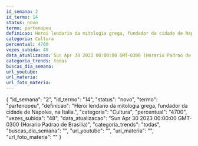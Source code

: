 ```yaml
---
id_semana: 2
id_termo: 14
status: novo
termo: partenopeu
definicao: Heroi lendario da mitologia grega, fundador da cidade de Napoles, na Italia.
categoria: Cultura
percentual: 4700
vezes_subida: 48
data_atualizacao: Sun Apr 30 2023 00:00:00 GMT-0300 (Horario Padrao de Brasilia)
categoria_trends: todas
buscas_dia_semana: 
url_youtube: 
url_materia: 
url_foto_materia: 
---
```


{
  "id_semana": "2",
  "id_termo": "14",
  "status": "novo",
  "termo": "partenopeu",
  "definicao": "Heroi lendario da mitologia grega, fundador da cidade de Napoles, na Italia.",
  "categoria": "Cultura",
  "percentual": "4700",
  "vezes_subida": "48",
  "data_atualizacao": "Sun Apr 30 2023 00:00:00 GMT-0300 (Horario Padrao de Brasilia)",
  "categoria_trends": "todas",
  "buscas_dia_semana": "",
  "url_youtube": "",
  "url_materia": "",
  "url_foto_materia": ""
}